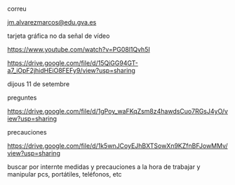 correu 

jm.alvarezmarcos@edu.gva.es


tarjeta gráfica no da señal de vídeo

https://www.youtube.com/watch?v=PG08l1Qvh5I


https://drive.google.com/file/d/15QiGG94GT-a7_iOpF2jhidHEiO8FEFy9/view?usp=sharing



dijous 11 de setembre

preguntes

https://drive.google.com/file/d/1gPoy_waFKqZsm8z4hawdsCuo7RGsJ4yO/view?usp=sharing


precauciones

https://drive.google.com/file/d/1k5wnJCoyEJhBXTSowXn9KZfnBFJowMMv/view?usp=sharing


buscar por internte medidas y precauciones a la hora de trabajar y manipular pcs, portátiles, teléfonos, etc

